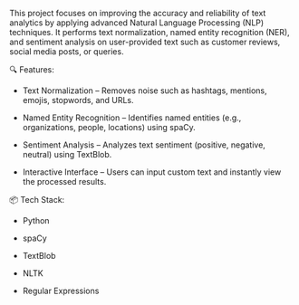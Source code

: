 This project focuses on improving the accuracy and reliability of text analytics by applying advanced Natural Language Processing (NLP) techniques. It performs text normalization, named entity recognition (NER), and sentiment analysis on user-provided text such as customer reviews, social media posts, or queries.

🔍 Features:

- Text Normalization – Removes noise such as hashtags, mentions, emojis, stopwords, and URLs.

- Named Entity Recognition – Identifies named entities (e.g., organizations, people, locations) using spaCy.

- Sentiment Analysis – Analyzes text sentiment (positive, negative, neutral) using TextBlob.

- Interactive Interface – Users can input custom text and instantly view the processed results.
  

📦 Tech Stack:

- Python

- spaCy

- TextBlob

- NLTK

- Regular Expressions
